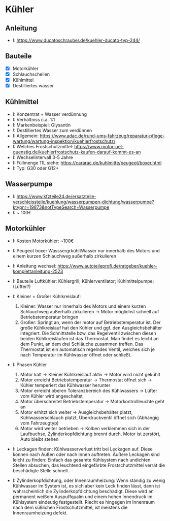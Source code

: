 # Kühler

## Anleitung
- I: https://www.ducatoschrauber.de/kuehler-ducato-typ-244/

## Bauteile
- [x] Motorkühler 
- [x] Schlauchschellen
- [x] Kühlmittel
- [x] Destilliertes wasser

## Kühlmittel
- I: Konzentrat + Wasser verdünnung 
- I: Verhältniss c.a. 1:1
- I: Markenbeispiel: Glysantin
- !: Destilliertes Wasser zum verdünnen
- I: Allgemein: https://www.adac.de/rund-ums-fahrzeug/reparatur-pflege-wartung/wartung-inspektion/kuehlerfrostschutz/
- I: Welches Frostschutzmittel: https://www.motor-oel-guenstig.de/kuehlerfrostschutz-kaufen-darauf-kommt-es-an
- I: Wechselintervall 3-5 Jahre
- I: Füllmenge 11L siehe: https://cararac.de/kuhlmitte/peugeot/boxer.html
- I: Typ: G30 oder G12+

## Wasserpumpe
- I: https://www.kfzteile24.de/ersatzteile-verschleissteile/kuehlung/wasserpumpen-dichtung/wasserpumpe?ktypnr=19873&notTypeSearch=Wasserpumpe
- I: ~ 100€
## Motorkühler
- I: Kosten Motorkühler: ~100€
- I: Peugeot boxer WasssergrkühltWasser nur innerhalb des Motors und einem kurzen Schlauchweg außerhalb zirkulieren
- I: Anleitung wechsel: https://www.autoteileprofi.de/ratgeber/kuehler-komplettanleitung-2523
- I: Bauteile Luftkühler: Kühlergrill; Kühlerventilator; Kühlmittelpumpe; (Lüfter?)
- I: Kleiner + Großer Kühlkreislauf: 
    1. Kleiner: Wasser nur innerhalb des Motors und einem kurzen Schlauchweg außerhalb zirkulieren -> Motor möglichst schnell auf Betriebstemperatur bringen
    2. Großer: Springt an, wenn der motor auf Betriebstemperatur ist. Der große Kühlkreislauf hat den Kühler und ggf. den Ausgleichsbehälter integriert. Die Schnittstelle bzw. das Regelventil zwischen diesen beiden Kühlkreisläufen ist das Thermostat. Man findet es leicht an dem Punkt, an dem drei Schläuche zusammen treffen. Das Thermostat ist ein automatisch regelndes Ventil, welches sich je nach Temperatur im Kühlwasser öffnet oder schließt.
- I: Phasen Kühler 
    1. Motor kalt → Kleiner Kühlkreislauf aktiv → Motor wird nicht gekühlt
    2. Motor erreicht Betriebstemperatur → Thermostat öffnet sich → Kühler temperiert das Kühlwasser herunter
    3. Motor erreicht oberen Toleranzbereich des Kühlwassers → Lüfter vom Kühler wird angeschaltet
    3. Motor überschreitet Betriebstemperatur → Motorkontrollleuchte geht an
    4. Motor erhitzt sich weiter → Ausgleichsbehälter platzt, Kühlwasserschlauch platzt, Überdruckventil öffnet sich (Abhängig vom Fahrzeugtyp)
    5. Motor wird weiter betrieben → Kolben verklemmen sich in der Laufbuchse, Zylinderkopfdichtung brennt durch, Motor ist zerstört, Auto bleibt stehen

- I: Leckagen finden: Kühlwasserverlust tritt bei Leckagen auf. Diese können nach Außen oder nach Innen auftreten. Äußere Leckagen sind leicht zu finden: Einfach das gesamte Kühlsystem nach undichten Stellen absuchen, das leuchtend eingefärbte Frostschutzmittel verrät die beschädigte Stelle schnell.
- I: Zylinderkopfdichtung, oder Innenraumheizung: Wenn ständig zu wenig Kühlwasser im System ist, es sich aber kein Leck finden lässt, dann ist wahrscheinlich die Zylinderkopfdichtung beschädigt. Diese wird an permanent weißem Auspuffqualm und einem hohen Innendruck im Kühlsystem eindeutig festgestellt. Riecht es hingegen im Innenraum nach dem süßlichen Frostschutzmittel, ist meistens die Innenraumheizung defekt.

